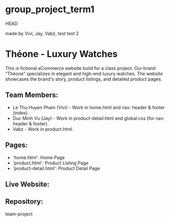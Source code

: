 # group_project_term1
HEAD


made by Vivi, Jay, Vabz, test
test 2

# Théone - Luxury Watches

This is fictional eCommerce website build for a class project.
Our brand "Théone" specializes in elegant and high-end luxury watches.
The website showcases the brand's story, product listings, and detailed product pages.

## Team Members: 
- Le Thu Huyen Pham (Vivi) - Work in home.html and nav: header & footer (index).
- Duc Minh Vu (Jay) - Work in product-detail.html and global.css (for nav: header & footer).
- Vabz - Work in product.html. 

## Pages:
- 'home.html': Home Page
- 'product.html': Product Listing Page
- 'product-detail.html': Product Detail Page

## Live Website: 

## Repository: 
team-project
